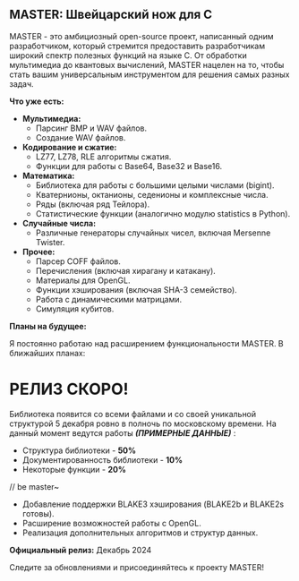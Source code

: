 ## MASTER: Швейцарский нож для C

MASTER - это амбициозный open-source проект, написанный одним разработчиком, который стремится предоставить разработчикам широкий спектр полезных функций на языке C. От обработки мультимедиа до квантовых вычислений, MASTER нацелен на то, чтобы стать вашим универсальным инструментом для решения самых разных задач.

**Что уже есть:**

* **Мультимедиа:**
    * Парсинг BMP и WAV файлов.
    * Создание WAV файлов.
* **Кодирование и сжатие:**
    * LZ77, LZ78, RLE алгоритмы сжатия.
    * Функции для работы с Base64, Base32 и Base16.
* **Математика:**
    * Библиотека для работы с большими целыми числами (bigint).
    * Кватернионы, октанионы, седенионы и комплексные числа.
    * Ряды (включая ряд Тейлора).
    * Статистические функции (аналогично модулю statistics в Python).
* **Случайные числа:**
    * Различные генераторы случайных чисел, включая Mersenne Twister.
* **Прочее:**
    * Парсер COFF файлов.
    * Перечисления (включая хирагану и катакану).
    * Материалы для OpenGL.
    * Функции хэширования (включая SHA-3 семейство).
    * Работа с динамическими матрицами.
    * Симуляция кубитов.

**Планы на будущее:**

Я постоянно работаю над расширением функциональности MASTER. В ближайших планах:

# РЕЛИЗ СКОРО!
Библиотека появится со всеми файлами и со своей уникальной структурой 5 декабря ровно в полночь по московскому времени.
На данный момент ведутся работы ***(ПРИМЕРНЫЕ ДАННЫЕ)*** :
* Структура библиотеки - **50%**
* Документированность библиотеки - **10%**
* Некоторые функции - **20%**

// be master~

* Добавление поддержки BLAKE3 хэширования (BLAKE2b и BLAKE2s готовы).
* Расширение возможностей работы с OpenGL.
* Реализация дополнительных алгоритмов и структур данных.

**Официальный релиз:** Декабрь 2024

Следите за обновлениями и присоединяйтесь к проекту MASTER!
